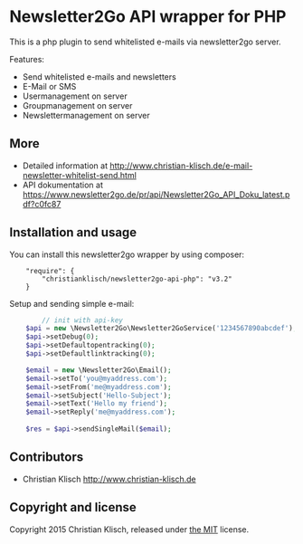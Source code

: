 # Newsletter2Go API wrapper for PHP

This is a php plugin to send whitelisted e-mails via newsletter2go server. 

Features:
* Send whitelisted e-mails and newsletters
* E-Mail or SMS
* Usermanagement on server
* Groupmanagement on server
* Newslettermanagement on server

## More

* Detailed information at http://www.christian-klisch.de/e-mail-newsletter-whitelist-send.html
* API dokumentation at https://www.newsletter2go.de/pr/api/Newsletter2Go_API_Doku_latest.pdf?c0fc87

## Installation and usage

You can install this newsletter2go wrapper by using composer:

```
    "require": {
        "christianklisch/newsletter2go-api-php": "v3.2"
    }
```

Setup and sending simple e-mail:

```php
		// init with api-key
    $api = new \Newsletter2Go\Newsletter2GoService('1234567890abcdef');
    $api->setDebug(0);
    $api->setDefaultopentracking(0);
    $api->setDefaultlinktracking(0);

    $email = new \Newsletter2Go\Email();
    $email->setTo('you@myaddress.com');
    $email->setFrom('me@myaddress.com');
    $email->setSubject('Hello-Subject');
    $email->setText('Hello my friend');
    $email->setReply('me@myaddress.com');
        
    $res = $api->sendSingleMail($email);
```

## Contributors

* Christian Klisch http://www.christian-klisch.de


## Copyright and license

Copyright 2015 Christian Klisch, released under [the MIT](LICENSE) license.